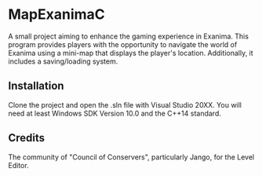 # MapExanimaC

A small project aiming to enhance the gaming experience in Exanima. 
This program provides players with the opportunity to navigate the world of Exanima using a mini-map that displays the player's location. 
Additionally, it includes a saving/loading system.

## Installation

Clone the project and open the .sln file with Visual Studio 20XX. You will need at least Windows SDK Version 10.0 and the C++14 standard.

## Credits

The community of "Council of Conservers", particularly Jango, for the Level Editor.

